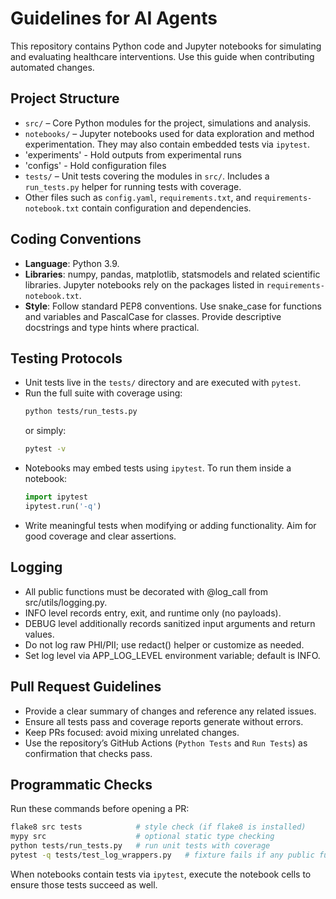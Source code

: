 # Guidelines for AI Agents

This repository contains Python code and Jupyter notebooks for simulating and evaluating healthcare interventions. Use this guide when contributing automated changes.

## Project Structure
- `src/` – Core Python modules for the project, simulations and analysis.
- `notebooks/` – Jupyter notebooks used for data exploration and method experimentation. They may also contain embedded tests via `ipytest`.
- 'experiments' - Hold outputs from experimental runs
- 'configs' - Hold configuration files
- `tests/` – Unit tests covering the modules in `src/`. Includes a `run_tests.py` helper for running tests with coverage.
- Other files such as `config.yaml`, `requirements.txt`, and `requirements-notebook.txt` contain configuration and dependencies.

## Coding Conventions
- **Language**: Python 3.9.
- **Libraries**: numpy, pandas, matplotlib, statsmodels and related scientific libraries. Jupyter notebooks rely on the packages listed in `requirements-notebook.txt`.
- **Style**: Follow standard PEP8 conventions. Use snake_case for functions and variables and PascalCase for classes. Provide descriptive docstrings and type hints where practical.

## Testing Protocols
- Unit tests live in the `tests/` directory and are executed with `pytest`.
- Run the full suite with coverage using:
  ```bash
  python tests/run_tests.py
  ```
  or simply:
  ```bash
  pytest -v
  ```
- Notebooks may embed tests using `ipytest`. To run them inside a notebook:
  ```python
  import ipytest
  ipytest.run('-q')
  ```
- Write meaningful tests when modifying or adding functionality. Aim for good coverage and clear assertions.

## Logging
- All public functions must be decorated with @log_call from src/utils/logging.py.
- INFO level records entry, exit, and runtime only (no payloads).
- DEBUG level additionally records sanitized input arguments and return values.
- Do not log raw PHI/PII; use redact() helper or customize as needed.
- Set log level via APP_LOG_LEVEL environment variable; default is INFO.

## Pull Request Guidelines
- Provide a clear summary of changes and reference any related issues.
- Ensure all tests pass and coverage reports generate without errors.
- Keep PRs focused: avoid mixing unrelated changes.
- Use the repository’s GitHub Actions (`Python Tests` and `Run Tests`) as confirmation that checks pass.

## Programmatic Checks
Run these commands before opening a PR:
```bash
flake8 src tests            # style check (if flake8 is installed)
mypy src                    # optional static type checking
python tests/run_tests.py   # run unit tests with coverage
pytest -q tests/test_log_wrappers.py   # fixture fails if any public function in src/ isn’t decorated with @log_call (AST/inspect check)
```

When notebooks contain tests via `ipytest`, execute the notebook cells to ensure those tests succeed as well.
